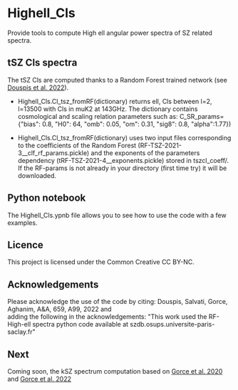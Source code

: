 # Highell_Cls

Provide tools to compute  High ell angular power spectra of SZ related spectra. 

## tSZ Cls spectra

The tSZ Cls are computed thanks to a Random Forest trained network (see [Douspis et al. 2022](https://arxiv.org/abs/2109.03272)).

* Highell_Cls.Cl_tsz_fromRF(dictionary) returns ell, Cls between l=2, l=13500 with Cls in muK2 at 143GHz. The dictionary contains cosmological and scaling relation parameters such as: C_SR_params={"bias": 0.8,
                        "H0": 64,
                        "omb": 0.05,
                        "om": 0.31,
                        "sig8": 0.8,
                        "alpha":1.77})

* Highell_Cls.Cl_tsz_fromRF(dictionary) uses two input files corresponding to the coefficients of the Random Forest (RF-TSZ-2021-3__clf_rf_params.pickle) and the exponents of the parameters dependency (tRF-TSZ-2021-4__exponents.pickle) stored in tszcl_coeff/. If the RF-params is not already in your directory (first time try) it will be downloaded. 

## Python notebook

The Highell_Cls.ypnb file allows you to see how to use the code with a few examples.

## Licence

This project is licensed under the Common Creative CC BY-NC.

## Acknowledgements

Please acknowledge the use of the code by citing: Douspis, Salvati, Gorce, Aghanim, A&A, 659, A99, 2022 and   
adding the following in the acknowledgements: "This work used the RF-High-ell spectra python code available at szdb.osups.universite-paris-saclay.fr"

## Next

Coming soon, the kSZ spectrum computation based on [Gorce et al. 2020](https://arxiv.org/abs/2004.06616) and [Gorce et al. 2022](https://arxiv.org/abs/2202.08698)
